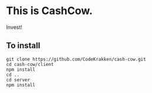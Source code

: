 This is CashCow.
================

Invest!

To install
----------

```
git clone https://github.com/CodeKrakken/cash-cow.git
cd cash-cow/client
npm install
cd ..
cd server
npm install
```
